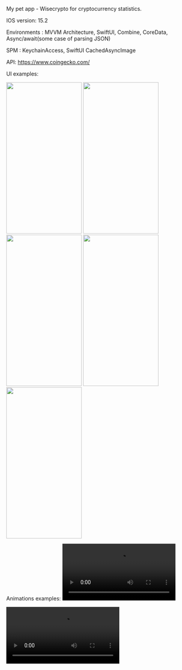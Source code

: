 My pet app - Wisecrypto for cryptocurrency statistics.

IOS version:   15.2

Environments : MVVM Architecture,
               SwiftUI,
               Combine,
               CoreData,
               Async/await(some case of parsing JSON)

SPM :          KeychainAccess,
               SwiftUI CachedAsyncImage 

API:          https://www.coingecko.com/

UI examples:

<img src="https://user-images.githubusercontent.com/61916414/228845056-ff9758c4-9e7b-4759-a954-c1738d9b45ff.png" width="200" height="400" /> <img src="https://user-images.githubusercontent.com/61916414/228845080-bfabc602-0a54-441d-8fc0-896129b0cb9d.png" width="200" height="400" /> <img src="https://user-images.githubusercontent.com/61916414/228845118-c9c98910-2ed3-4ac3-b3aa-7999b48aa965.png" width="200" height="400" /> <img src="https://user-images.githubusercontent.com/61916414/228845136-11327749-0e98-43e8-a830-f4585054bbf0.png" width="200" height="400" /> <img src="https://user-images.githubusercontent.com/61916414/228845147-fbe00f82-80e8-4938-b378-fd274e32bae2.png" width="200" height="400" />

Animations examples:
<video src="https://user-images.githubusercontent.com/61916414/228845579-30f61715-c1c1-4208-a4de-178015b3cd29.mp4"> <video src="https://user-images.githubusercontent.com/61916414/228845663-7cc0a19b-c1bf-4cf5-9946-e02636150025.mp4">

 



<video src="https://user-images.githubusercontent.com/61916414/228845692-d6927f10-3b30-4939-92eb-9da3779c38fb.mp4" />

<video src="https://user-images.githubusercontent.com/61916414/228845730-14c26b0a-fe66-4387-9543-2e2595d66236.mp4" />
